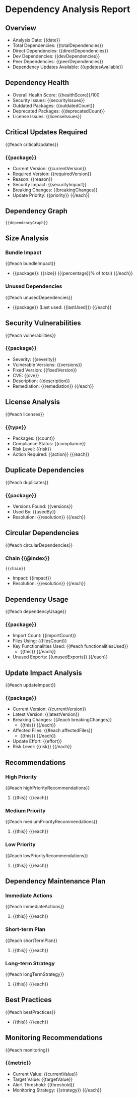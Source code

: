 # Dependency Analysis Report

## Overview
- Analysis Date: {{date}}
- Total Dependencies: {{totalDependencies}}
- Direct Dependencies: {{directDependencies}}
- Dev Dependencies: {{devDependencies}}
- Peer Dependencies: {{peerDependencies}}
- Dependency Updates Available: {{updatesAvailable}}

## Dependency Health
- Overall Health Score: {{healthScore}}/100
- Security Issues: {{securityIssues}}
- Outdated Packages: {{outdatedCount}}
- Deprecated Packages: {{deprecatedCount}}
- License Issues: {{licenseIssues}}

## Critical Updates Required
{{#each criticalUpdates}}
### {{package}}
- Current Version: {{currentVersion}}
- Required Version: {{requiredVersion}}
- Reason: {{reason}}
- Security Impact: {{securityImpact}}
- Breaking Changes: {{breakingChanges}}
- Update Priority: {{priority}}
{{/each}}

## Dependency Graph
```mermaid
{{dependencyGraph}}
```

## Size Analysis
### Bundle Impact
{{#each bundleImpact}}
- {{package}}: {{size}} ({{percentage}}% of total)
{{/each}}

### Unused Dependencies
{{#each unusedDependencies}}
- {{package}} (Last used: {{lastUsed}})
{{/each}}

## Security Vulnerabilities
{{#each vulnerabilities}}
### {{package}}
- Severity: {{severity}}
- Vulnerable Versions: {{versions}}
- Fixed Version: {{fixedVersion}}
- CVE: {{cve}}
- Description: {{description}}
- Remediation: {{remediation}}
{{/each}}

## License Analysis
{{#each licenses}}
### {{type}}
- Packages: {{count}}
- Compliance Status: {{compliance}}
- Risk Level: {{risk}}
- Action Required: {{action}}
{{/each}}

## Duplicate Dependencies
{{#each duplicates}}
### {{package}}
- Versions Found: {{versions}}
- Used By: {{usedBy}}
- Resolution: {{resolution}}
{{/each}}

## Circular Dependencies
{{#each circularDependencies}}
### Chain {{@index}}
```
{{chain}}
```
- Impact: {{impact}}
- Resolution: {{resolution}}
{{/each}}

## Dependency Usage
{{#each dependencyUsage}}
### {{package}}
- Import Count: {{importCount}}
- Files Using: {{filesCount}}
- Key Functionalities Used:
{{#each functionalitiesUsed}}
  - {{this}}
{{/each}}
- Unused Exports: {{unusedExports}}
{{/each}}

## Update Impact Analysis
{{#each updateImpact}}
### {{package}}
- Current Version: {{currentVersion}}
- Latest Version: {{latestVersion}}
- Breaking Changes:
{{#each breakingChanges}}
  - {{this}}
{{/each}}
- Affected Files:
{{#each affectedFiles}}
  - {{this}}
{{/each}}
- Update Effort: {{effort}}
- Risk Level: {{risk}}
{{/each}}

## Recommendations
### High Priority
{{#each highPriorityRecommendations}}
1. {{this}}
{{/each}}

### Medium Priority
{{#each mediumPriorityRecommendations}}
1. {{this}}
{{/each}}

### Low Priority
{{#each lowPriorityRecommendations}}
1. {{this}}
{{/each}}

## Dependency Maintenance Plan
### Immediate Actions
{{#each immediateActions}}
1. {{this}}
{{/each}}

### Short-term Plan
{{#each shortTermPlan}}
1. {{this}}
{{/each}}

### Long-term Strategy
{{#each longTermStrategy}}
1. {{this}}
{{/each}}

## Best Practices
{{#each bestPractices}}
- {{this}}
{{/each}}

## Monitoring Recommendations
{{#each monitoring}}
### {{metric}}
- Current Value: {{currentValue}}
- Target Value: {{targetValue}}
- Alert Threshold: {{threshold}}
- Monitoring Strategy: {{strategy}}
{{/each}}
